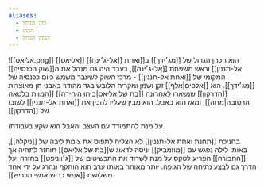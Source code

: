 ```yaml
---
aliases:
  - כהן הגדול
  - הכהן
  - הכהן הגדול
---
```

![[אליאס.png]]
[[אליאס]] [[אל-ג׳ינה]] הוא הכהן הגדול של [[מג׳ידך]] ב[[ואחת אל-תננין]] וראש משפחת [[אל-ג׳ינה]], בעבר היה גם מנהל את ה[[שוק הכנסייה]] המקומי של [[ואחת אל-תננין]] - מרכז השוק לשעבר משמש כיום ככנסיה של [[מג׳ידך]].
הוא [[אלפים|אלף]] זקן ושמן ומקריח הלובש בגד מהודר באבני חן מאוצרות [[הדרקון]] שנשארו
לאחרונה [[בת של אליאס|ביתו היחידה]] [[המוות בלטאה הרטובה|מתה]], ומאז הוא באבל.
הוא מבין שעליו להכין את [[ואחת אל-תננין]] לשובו של [[הדרקון]].


על מנת להתמודד עם העצב והאבל הוא שקע בעבודתו.

בחניכת [[תחנת ואחת אל-תננין]] לא הצליח לתפוס את צומת ליבה של [[ניקלה]], באותו לילה נפגש עם [[מוזמביק]] וניסה לדאוג ש[[בת של אליאס]] תוחזר לתחיה אך [[החבורה]] הפריע לטקס על מנת לשדוד את התכשיטים של [[ג׳ווניפט]] בחזרה ועל הדרך גם לבצע נתיחה של הגופה. יותר מאוחר באותו ערב הוא הותקף ונהרג על ידי אחד משלושת [[אנשי כריש|אנשי הכריש]].

